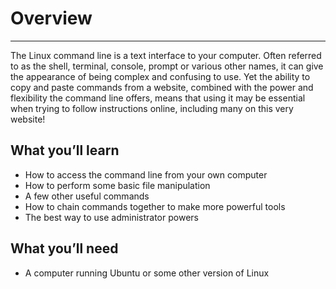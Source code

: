 # Overview

---

The Linux command line is a text interface to your computer. Often referred to as the shell, terminal, console, prompt or various other names, it can give the appearance of being complex and confusing to use. Yet the ability to copy and paste commands from a website, combined with the power and flexibility the command line offers, means that using it may be essential when trying to follow instructions online, including many on this very website!

## What you’ll learn

- How to access the command line from your own computer
- How to perform some basic file manipulation
- A few other useful commands
- How to chain commands together to make more powerful tools
- The best way to use administrator powers

## What you’ll need

- A computer running Ubuntu or some other version of Linux
